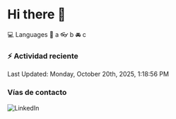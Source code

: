 # Hi there 👋

:computer: Languages
:pencil: a
:eyeglasses: b
:oncoming_automobile: c

### :zap: Actividad reciente
<!--RECENT_ACTIVITY:start-->
<!--RECENT_ACTIVITY:end-->
<!--RECENT_ACTIVITY:last_update-->
Last Updated: Monday, October 20th, 2025, 1:18:56 PM
<!--RECENT_ACTIVITY:last_update_end-->

### Vías de contacto

![LinkedIn](https://www.linkedin.com/in/irving-hernández-226846205/)
